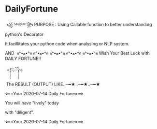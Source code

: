 # DailyFortune

 *꧁༺༻꧂* PURPOSE :
Using Callable function to better understanding python's Decorator
&nbsp;

It facillitates your python code when analysing or NLP system.


AND
 ค^•ﻌ•^ค ค^•ﻌ•^ค ค^•ﻌ•^ค ค^•ﻌ•^ค ค^•ﻌ•^ค
Wish Your Best Luck with DAILY FORTUNE!!

 ✧ʕ̢̣̣̣̣̩̩̩̩·͡˔·ོɁ̡̣̣̣̣̩̩̩̩✧ 
 
 
&nbsp;The RESULT (OUTPUT) LIKE‥─━★‥─━★‥─━★
&nbsp;

<===Your 2020-07-14 Daily Fortune===>
&nbsp;

You will have "lively" today
&nbsp;

with "diligent".
&nbsp;

<===Your 2020-07-14 Daily Fortune===> 
 
